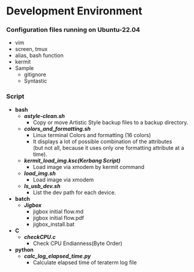# Development Environment
### Configuration files running on Ubuntu-22.04
* vim
* screen, tmux
* alias, bash function
* kermit
* Sample
    * gitignore
    * Syntastic

### Script
* **bash**
    * ***astyle-clean.sh***
        * Copy or move Artistic Style backup files to a backup directory.
    * ***colors_and_formatting.sh***
        * Linux terminal Colors and formatting (16 colors)
        * It displays a lot of possible combination of the attributes \
          (but not all, because it uses only one formatting attribute at a time).
    * ***kermit_load_img.ksc(Kerbang Script)***
        * Load image via xmodem by kermit command
    * ***load_img.sh***
        * Load image via xmodem
    * ***ls_usb_dev.sh***
        * List the dev path for each device.
* **batch**
    * ***Jigbox***
        * jigbox initial flow.md
        * jigbox initial flow.pdf
        * jigbox_install.bat
* **C**
    * ***checkCPU.c***
        * Check CPU Endianness(Byte Order)
* **python**
    * ***calc_log_elapsed_time.py***
        * Calculate elapsed time of teraterm log file
